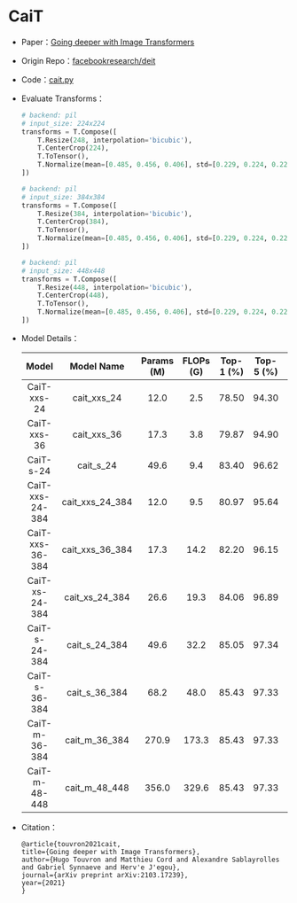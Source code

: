 # CaiT
* Paper：[Going deeper with Image Transformers](https://arxiv.org/abs/2103.17239)
* Origin Repo：[facebookresearch/deit](https://github.com/facebookresearch/deit)
* Code：[cait.py](../../../ppim/models/cait.py)
* Evaluate Transforms：

    ```python
    # backend: pil
    # input_size: 224x224
    transforms = T.Compose([
        T.Resize(248, interpolation='bicubic'),
        T.CenterCrop(224),
        T.ToTensor(),
        T.Normalize(mean=[0.485, 0.456, 0.406], std=[0.229, 0.224, 0.225])
    ])

    # backend: pil
    # input_size: 384x384
    transforms = T.Compose([
        T.Resize(384, interpolation='bicubic'),
        T.CenterCrop(384),
        T.ToTensor(),
        T.Normalize(mean=[0.485, 0.456, 0.406], std=[0.229, 0.224, 0.225])
    ])

    # backend: pil
    # input_size: 448x448
    transforms = T.Compose([
        T.Resize(448, interpolation='bicubic'),
        T.CenterCrop(448),
        T.ToTensor(),
        T.Normalize(mean=[0.485, 0.456, 0.406], std=[0.229, 0.224, 0.225])
    ])
    ```

* Model Details：

    |         Model           |       Model Name        | Params (M) | FLOPs (G) | Top-1 (%) | Top-5 (%) |          Pretrained Model        |
    |:-----------------------:|:-----------------------:|:----------:|:---------:|:---------:|:---------:|:--------------------------------:|
    | CaiT-xxs-24             |  cait_xxs_24            | 12.0       |  2.5      | 78.50     |  94.30    | [Download][cait_xxs_24]          |
    | CaiT-xxs-36             |  cait_xxs_36            | 17.3       |  3.8      | 79.87     |  94.90    | [Download][cait_xxs_36]          |
    | CaiT-s-24               |  cait_s_24              | 49.6       |  9.4      | 83.40     |  96.62    | [Download][cait_s_24]            |
    | CaiT-xxs-24-384         |  cait_xxs_24_384        | 12.0       |  9.5      | 80.97     |  95.64    | [Download][cait_xxs_24_384]      |
    | CaiT-xxs-36-384         |  cait_xxs_36_384        | 17.3       | 14.2      | 82.20     |  96.15    | [Download][cait_xxs_36_384]      |
    | CaiT-xs-24-384          |  cait_xs_24_384         | 26.6       | 19.3      | 84.06     |  96.89    | [Download][cait_xs_24_384]       |
    | CaiT-s-24-384           |  cait_s_24_384          | 49.6       | 32.2      | 85.05     |  97.34    | [Download][cait_s_24_384]        |
    | CaiT-s-36-384           |  cait_s_36_384          | 68.2       | 48.0      | 85.43     |  97.33    | [Download][cait_s_36_384]        |
    | CaiT-m-36-384           |  cait_m_36_384          | 270.9      | 173.3     | 85.43     |  97.33    | [Download][cait_m_36_384]        |
    | CaiT-m-48-448           |  cait_m_48_448          | 356.0      | 329.6     | 85.43     |  97.33    | [Download][cait_m_48_448]        |


[cait_xxs_24]:https://bj.bcebos.com/v1/ai-studio-online/f104732e10e64c48b2848a78b7fa5db45d27a8eed0754c04b367d0708e7242ea?responseContentDisposition=attachment%3B%20filename%3DCaiT_XXS24_224.pdparams
[cait_xxs_36]:https://bj.bcebos.com/v1/ai-studio-online/af39ff4c2d6a48faa6dfb901b4fc1de4ae082d767bdc4deb824ae3b600823f1e?responseContentDisposition=attachment%3B%20filename%3DCaiT_XXS36_224.pdparams
[cait_s_24]:https://bj.bcebos.com/v1/ai-studio-online/4ecc9cecc89d43cbacf68a0ba14d58a1c9311cc86da3426ab5674fd79827a89a?responseContentDisposition=attachment%3B%20filename%3DCaiT_S24_224.pdparams
[cait_xxs_24_384]:https://bj.bcebos.com/v1/ai-studio-online/0e3615fb421a4301b08fcd675e063a101f4962bad59649f498912123aa0454a4?responseContentDisposition=attachment%3B%20filename%3DCaiT_XXS24_384.pdparams
[cait_xxs_36_384]:https://bj.bcebos.com/v1/ai-studio-online/b9f2db8a9c1c43ed971ea4779361c213512ef4c25b664216ab151b6ea60260a7?responseContentDisposition=attachment%3B%20filename%3DCaiT_XXS36_384.pdparams
[cait_xs_24_384]:https://bj.bcebos.com/v1/ai-studio-online/b36139e3caa4427eaaf51aa6de33c8b21f209eef97a44aacb4ec4fe136f93d85?responseContentDisposition=attachment%3B%20filename%3DCaiT_XS24_384.pdparams
[cait_s_24_384]:https://bj.bcebos.com/v1/ai-studio-online/4f57d1db346e435ebb81567399668d6181f054353f6c47e89e9f109b33d724c1?responseContentDisposition=attachment%3B%20filename%3DCaiT_S24_384.pdparams
[cait_s_36_384]:https://bj.bcebos.com/v1/ai-studio-online/445e36df9ec54b23a348bf977b81d92c6f54b31fb28b454d8742e056f99e6417?responseContentDisposition=attachment%3B%20filename%3DCaiT_S36_384.pdparams
[cait_m_36_384]:https://bj.bcebos.com/v1/ai-studio-online/4c73e395068747b9b5c8cdafc3d1b6122a7ed94e6e74481e836eb38c8c46a6eb?responseContentDisposition=attachment%3B%20filename%3DCaiT_M36_384.pdparams
[cait_m_48_448]:https://bj.bcebos.com/v1/ai-studio-online/70515fadc26f48d4b98b33304d8de7c7b955086688324aec8100e5df8a66b15d?responseContentDisposition=attachment%3B%20filename%3DCaiT_M48_448.pdparams


* Citation：

    ```
    @article{touvron2021cait,
    title={Going deeper with Image Transformers},
    author={Hugo Touvron and Matthieu Cord and Alexandre Sablayrolles and Gabriel Synnaeve and Herv'e J'egou},
    journal={arXiv preprint arXiv:2103.17239},
    year={2021}
    }
    ```
